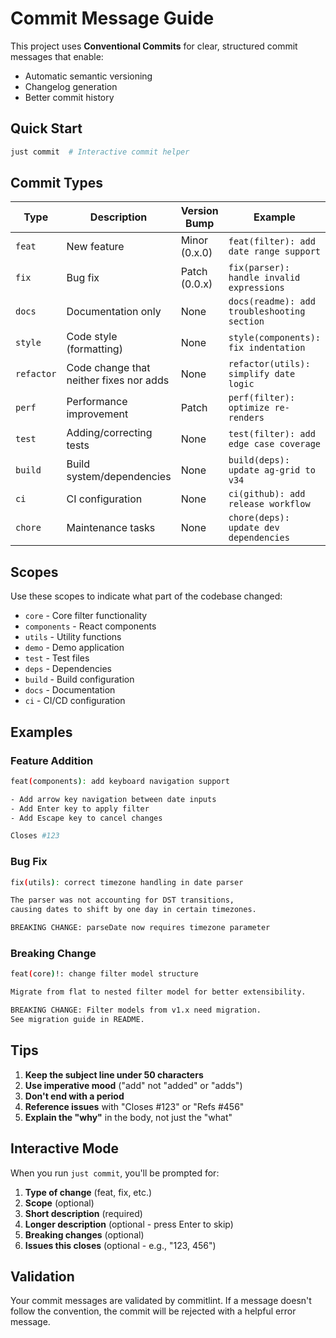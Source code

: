 # Commit Message Guide

This project uses **Conventional Commits** for clear, structured commit messages that enable:

- Automatic semantic versioning
- Changelog generation
- Better commit history

## Quick Start

```bash
just commit  # Interactive commit helper
```

## Commit Types

| Type       | Description                             | Version Bump  | Example                                     |
| ---------- | --------------------------------------- | ------------- | ------------------------------------------- |
| `feat`     | New feature                             | Minor (0.x.0) | `feat(filter): add date range support`      |
| `fix`      | Bug fix                                 | Patch (0.0.x) | `fix(parser): handle invalid expressions`   |
| `docs`     | Documentation only                      | None          | `docs(readme): add troubleshooting section` |
| `style`    | Code style (formatting)                 | None          | `style(components): fix indentation`        |
| `refactor` | Code change that neither fixes nor adds | None          | `refactor(utils): simplify date logic`      |
| `perf`     | Performance improvement                 | Patch         | `perf(filter): optimize re-renders`         |
| `test`     | Adding/correcting tests                 | None          | `test(filter): add edge case coverage`      |
| `build`    | Build system/dependencies               | None          | `build(deps): update ag-grid to v34`        |
| `ci`       | CI configuration                        | None          | `ci(github): add release workflow`          |
| `chore`    | Maintenance tasks                       | None          | `chore(deps): update dev dependencies`      |

## Scopes

Use these scopes to indicate what part of the codebase changed:

- `core` - Core filter functionality
- `components` - React components
- `utils` - Utility functions
- `demo` - Demo application
- `test` - Test files
- `deps` - Dependencies
- `build` - Build configuration
- `docs` - Documentation
- `ci` - CI/CD configuration

## Examples

### Feature Addition

```bash
feat(components): add keyboard navigation support

- Add arrow key navigation between date inputs
- Add Enter key to apply filter
- Add Escape key to cancel changes

Closes #123
```

### Bug Fix

```bash
fix(utils): correct timezone handling in date parser

The parser was not accounting for DST transitions,
causing dates to shift by one day in certain timezones.

BREAKING CHANGE: parseDate now requires timezone parameter
```

### Breaking Change

```bash
feat(core)!: change filter model structure

Migrate from flat to nested filter model for better extensibility.

BREAKING CHANGE: Filter models from v1.x need migration.
See migration guide in README.
```

## Tips

1. **Keep the subject line under 50 characters**
2. **Use imperative mood** ("add" not "added" or "adds")
3. **Don't end with a period**
4. **Reference issues** with "Closes #123" or "Refs #456"
5. **Explain the "why"** in the body, not just the "what"

## Interactive Mode

When you run `just commit`, you'll be prompted for:

1. **Type of change** (feat, fix, etc.)
2. **Scope** (optional)
3. **Short description** (required)
4. **Longer description** (optional - press Enter to skip)
5. **Breaking changes** (optional)
6. **Issues this closes** (optional - e.g., "123, 456")

## Validation

Your commit messages are validated by commitlint. If a message doesn't follow the convention, the commit will be rejected with a helpful error message.
